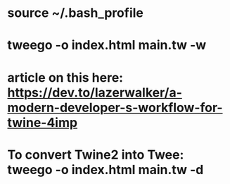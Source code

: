 # source ~/.bash_profile

# tweego -o index.html main.tw -w

# article on this here: https://dev.to/lazerwalker/a-modern-developer-s-workflow-for-twine-4imp

# To convert Twine2 into Twee: tweego -o index.html main.tw -d
